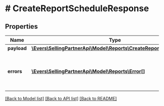 # # CreateReportScheduleResponse

## Properties

Name | Type | Description | Notes
------------ | ------------- | ------------- | -------------
**payload** | [**\Evers\SellingPartnerApi\Model\Reports\CreateReportScheduleResult**](CreateReportScheduleResult.md) |  | [optional]
**errors** | [**\Evers\SellingPartnerApi\Model\Reports\Error[]**](Error.md) | A list of error responses returned when a request is unsuccessful. | [optional]

[[Back to Model list]](../../README.md#models) [[Back to API list]](../../README.md#endpoints) [[Back to README]](../../README.md)
